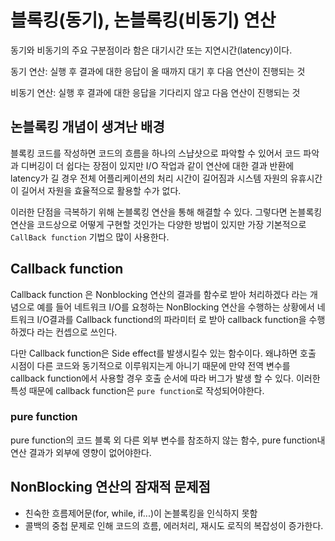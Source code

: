 # 블록킹(동기), 논블록킹(비동기) 연산
동기와 비동기의 주요 구분점이라 함은 대기시간 또는 지연시간(latency)이다.

동기 연산: 실행 후 결과에 대한 응답이 올 때까지 대기 후 다음 연산이 진행되는 것

비동기 연산: 실행 후 결과에 대한 응답을 기다리지 않고 다음 연산이 진행되는 것

## 논블록킹 개념이 생겨난 배경
블록킹 코드를 작성하면 코드의 흐름을 하나의 스냡샷으로 파악할 수 있어서 코드 파악과 디버깅이 더 쉽다는 장점이 있지만 I/O 작업과 같이 연산에 대한 결과 반환에 latency가 길 경우 전체 어플리케이션의 처리 시간이 길어짐과 시스템 자원의 유휴시간이 길어서 자원을 효율적으로 활용할 수가 없다.

이러한 단점을 극복하기 위해 논블록킹 연산을 통해 해결할 수 있다. 그렇다면 논블록킹 연산을 코드상으로 어떻게 구현할 것인가는 다양한 방법이 있지만 가장 기본적으로 `CallBack function` 기법으 많이 사용한다.

## Callback function
Callback function 은 Nonblocking 연산의 결과를 함수로 받아 처리하겠다 라는 개념으로 예를 들어 네트워크 I/O를 요청하는 NonBlocking 연산을 수행하는 상황에서 네트워크 I/O결과를 Callback functiond의 파라미터 로 받아 callback function을 수행하겠다 라는 컨셉으로 쓰인다.

다만 Callback function은 Side effect를 발생시킬수 있는 함수이다. 왜냐하면 호출 시점이 다른 코드와 동기적으로 이루워지는게 아니기 때문에 만약 전역 변수를 callback function에서 사용할 경우 호출 순서에 따라 버그가 발생 할 수 있다. 이러한 특성 때문에 callback function은 `pure function`로 작성되어야한다.

### pure function
pure function의 코드 블록 외 다른 외부 변수를 참조하지 않는 함수, pure function내 연산 결과가 외부에 영향이 없어야한다.

## NonBlocking 연산의 잠재적 문제점
- 친숙한 흐름제어문(for, while, if...)이 논블록킹을 인식하지 못함
- 콜백의 중첩 문제로 인해 코드의 흐름, 에러처리, 재시도 로직의 복잡성이 증가한다.